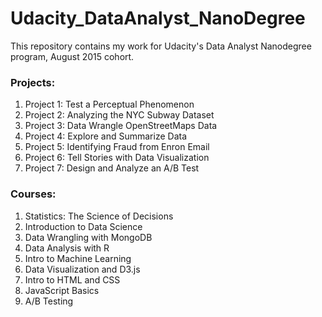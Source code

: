 # Udacity_DataAnalyst_NanoDegree

This repository contains my work for Udacity's Data Analyst Nanodegree program, August 2015 cohort.

### Projects:

1. Project 1: Test a Perceptual Phenomenon
2. Project 2: Analyzing the NYC Subway Dataset
3. Project 3: Data Wrangle OpenStreetMaps Data
4. Project 4: Explore and Summarize Data
5. Project 5: Identifying Fraud from Enron Email
6. Project 6: Tell Stories with Data Visualization
7. Project 7: Design and Analyze an A/B Test

### Courses:
1. Statistics: The Science of Decisions
2. Introduction to Data Science
3. Data Wrangling with MongoDB
4. Data Analysis with R
5. Intro to Machine Learning
6. Data Visualization and D3.js
7. Intro to HTML and CSS
8. JavaScript Basics
9. A/B Testing
